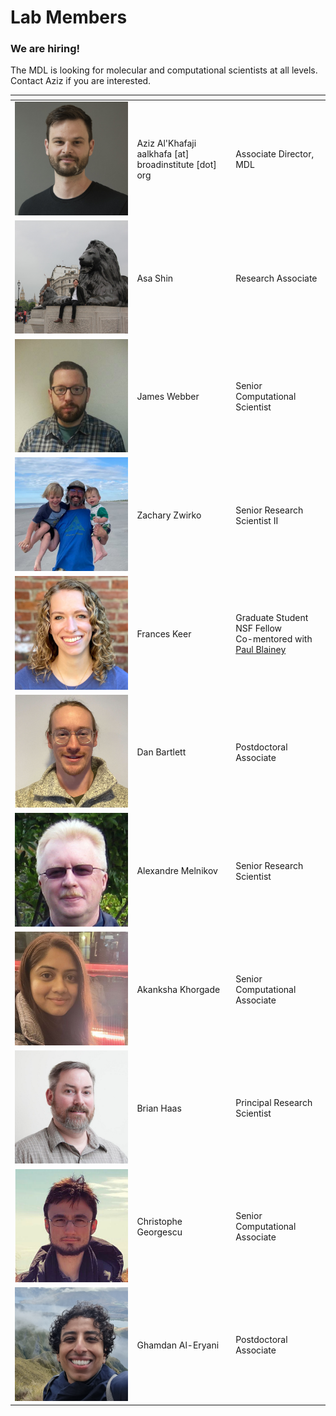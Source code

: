 # Lab Members

<!-- 
the empty comments in the header are necessary to convince markdown it is a table.
-->

### We are hiring!

The MDL is looking for molecular and computational scientists at all levels. Contact Aziz if you are interested.

| | <!-- --> | <!-- -->
|-|----------|---------
| ![Aziz Al'Khafaji](img/aziz.jpeg) | Aziz Al'Khafaji <br/> aalkhafa \[at\] broadinstitute \[dot\] org | Associate Director, MDL
| ![Asa Shin](img/asa.jpeg) | Asa Shin | Research Associate
| ![James Webber](img/james.jpg) | James Webber | Senior Computational Scientist
| ![Zachary Zwirko](img/zach.jpg) | Zachary Zwirko | Senior Research Scientist II
| ![Frances Keer](img/frances.png) | Frances Keer | Graduate Student <br/>NSF Fellow<br/>Co-mentored with [Paul Blainey](http://blainey.mit.edu/)
| ![Dan Bartlett](img/dan.png) | Dan Bartlett | Postdoctoral Associate
| ![Alexandre Melnikov](img/alex.jpg) | Alexandre Melnikov | Senior Research Scientist
| ![Akanksha Khorgade](img/akanksha.jpg) | Akanksha Khorgade | Senior Computational Associate
| ![Brian Haas](img/brian.png) | Brian Haas | Principal Research Scientist
| ![Christophe Georgescu](img/christophe.png) | Christophe Georgescu | Senior Computational Associate
| ![Ghamdan Al-Eryani](img/gammy.png) | Ghamdan Al-Eryani | Postdoctoral Associate
